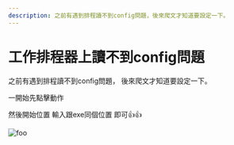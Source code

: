 ```yaml
---
description: 之前有遇到排程讀不到config問題，後來爬文才知道要設定一下。
---
```


# 工作排程器上讀不到config問題

之前有遇到排程讀不到config問題，
後來爬文才知道要設定一下。

一開始先點擊動作

然後開始位置 輸入跟exe同個位置 即可👍👍

<img src="https://user-images.githubusercontent.com/38503381/186595391-afc16994-2107-4d59-ac2c-92dc053d45f6.png" alt="foo"> 
